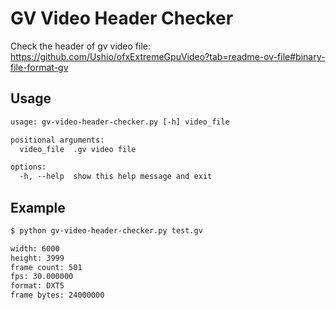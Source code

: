 # GV Video Header Checker

Check the header of gv video file: https://github.com/Ushio/ofxExtremeGpuVideo?tab=readme-ov-file#binary-file-format-gv

## Usage

```txt
usage: gv-video-header-checker.py [-h] video_file

positional arguments:
  video_file  .gv video file

options:
  -h, --help  show this help message and exit
```

## Example

```bash
$ python gv-video-header-checker.py test.gv
```

```txt
width: 6000
height: 3999
frame count: 501
fps: 30.000000
format: DXT5
frame bytes: 24000000
```